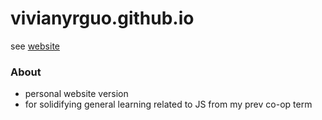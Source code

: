 # vivianyrguo.github.io
see  [website](https://vivianyrguo.com/)
### About
- personal website version
- for solidifying general learning related to JS from my prev co-op term 
